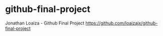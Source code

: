 # github-final-project
Jonathan Loaiza - Github Final Project
https://github.com/loaizajx/github-final-project
